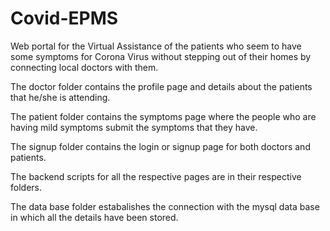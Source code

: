 # Covid-EPMS
Web portal for the Virtual Assistance of the patients who seem to have some symptoms for Corona Virus without stepping out of their homes by connecting local doctors with them.

The doctor folder contains the profile page and details about the patients that he/she is attending.

The patient folder contains the symptoms page where the people who are having mild symptoms submit the symptoms that they have.

The signup folder contains the login or signup page for both doctors and patients.

The backend scripts for all the respective pages are in their respective folders.

The data base folder estabalishes the connection with the mysql data base in which all the details have been stored.
